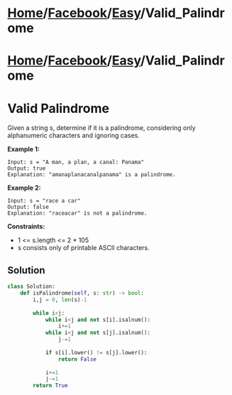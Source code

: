 # [Home](./../../..)/[Facebook](./../..)/[Easy](./..)/Valid_Palindrome
# [Home](./../../..)/[Facebook](./../..)/[Easy](./..)/Valid_Palindrome
<h1>Valid Palindrome</h1>

<p>
Given a string s, determine if it is a palindrome, considering only alphanumeric characters and ignoring cases.

</p>

<b>Example 1:</b>

    Input: s = "A man, a plan, a canal: Panama"
    Output: true
    Explanation: "amanaplanacanalpanama" is a palindrome.
    
<b>Example 2:</b>

    Input: s = "race a car"
    Output: false
    Explanation: "raceacar" is not a palindrome.

<b>Constraints:</b>

- 1 <= s.length <= 2 * 105
- s consists only of printable ASCII characters.

<h2>Solution</h2>

```python
class Solution:
    def isPalindrome(self, s: str) -> bool:
        i,j = 0, len(s)-1
        
        while i<j:
            while i<j and not s[i].isalnum():
                i+=1
            while i<j and not s[j].isalnum():
                j-=1
                
            if s[i].lower() != s[j].lower():
                return False
            
            i+=1
            j-=1
        return True
```
